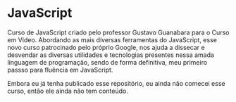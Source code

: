 # JavaScript
 Curso de JavaScript criado pelo professor Gustavo Guanabara para o Curso em Vídeo. Abordando as mais diversas ferramentas do JavaScript, esse novo curso patrocinado pelo próprio Google, nos ajuda a dissecar e desvendar as diversas utilidades e tecnologias presentes nessa amada linguagem de programação, sendo de forma definitiva, meu primeiro passso para fluência em JavaScript.

Embora eu já tenha publicado esse repositório, eu ainda não comecei esse curso, então ele ainda não tem conteúdo.